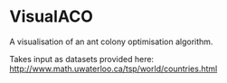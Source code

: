 # VisualACO
A visualisation of an ant colony optimisation algorithm.

Takes input as datasets provided here: http://www.math.uwaterloo.ca/tsp/world/countries.html
